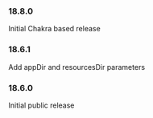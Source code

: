 ### 18.8.0

Initial Chakra based release

### 18.6.1

Add appDir and resourcesDir parameters

### 18.6.0

Initial public release
